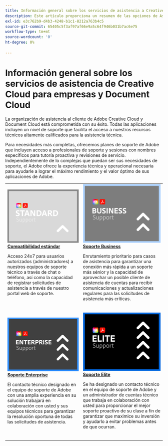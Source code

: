 ```yaml
---
title: Información general sobre los servicios de asistencia a Creative Enterprise y Document Cloud
description: Este artículo proporciona un resumen de las opciones de Asistencia al cliente para Adobe Creative Cloud y Document Cloud. Estas opciones incluyen Standard, Business, Enterprise y Elite.
exl-id: e3c762b9-d4b3-4248-b1c1-8212a763b4c5
source-git-commit: 65405c5f3af97af66e9a5c64f946b031b7ac6e75
workflow-type: tm+mt
source-wordcount: '0'
ht-degree: 0%

---
```


# Información general sobre los servicios de asistencia de Creative Cloud para empresas y Document Cloud

La organización de asistencia al cliente de Adobe Creative Cloud y Document Cloud está comprometida con su éxito. Todas las aplicaciones incluyen un nivel de soporte que facilita el acceso a nuestros recursos técnicos altamente calificados para la asistencia técnica.

Para necesidades más completas, ofrecemos planes de soporte de Adobe que incluyen acceso a profesionales de soporte y sesiones con nombres específicos para tutoría proactiva y revisiones de servicio. Independientemente de lo complejas que puedan ser sus necesidades de soporte, el Adobe ofrece la experiencia técnica y operacional necesaria para ayudarle a lograr el máximo rendimiento y el valor óptimo de sus aplicaciones de Adobe.

<table style="table-layout:fixed">
<tr>
  <td>
    <a href="assets/DMeStandardSupportDatasheet_2022.pdf">
    <img alt="Standard" src="assets/STANDARDSupportThumbnailCC.png"/>
    </a>
    <div>
    <a href="assets/DMeStandardSupportDatasheet_2022.pdf"><strong>Compatibilidad estándar</strong></a> 
    </div>
    <p>Acceso 24x7 para usuarios autorizados (administradores) a nuestros equipos de soporte técnico a través de chat o teléfono, así como la capacidad de registrar solicitudes de asistencia a través de nuestro portal web de soporte. </p>
    <br>
  </td>
  <td>
    <a href="assets/DMeBusinessSupportDatasheet_2022.pdf">
      <img alt="Business" src="assets/BusinessSupportThumbnailCC.png">
    </a>
    <div>
    <a href="assets/DMeBusinessSupportDatasheet_2022.pdf"><strong>Soporte Business</strong></a>
    </div>
    <p>Enrutamiento prioritario para casos de asistencia para garantizar una conexión más rápida a un soporte más sénior y la capacidad de aprovechar un posible cliente de asistencia de cuentas para recibir comunicaciones y actualizaciones regulares para las solicitudes de asistencia más críticas.</p>
    <br>
  </td>
</tr>
<tr>
  <td>
    <a href="assets/DMeEnterpriseSupportDatasheet_2022.pdf">
    <img alt="Enterprise" src="assets/EnterpriseSupportThumbnailxx.png"/>
    </a>
    <div>
    <a href="assets/DMeEnterpriseSupportDatasheet_2022.pdf"><strong>Soporte Enterprise</strong></a>
    </div>
    <p>El contacto técnico designado en el equipo de soporte de Adobe con una amplia experiencia en su solución trabajará en colaboración con usted y sus equipos técnicos para garantizar la resolución oportuna de todas las solicitudes de asistencia.</p>
    <br>
  </td>
  <td>
    <a href="assets/DMeEliteSupportDatasheet_2022.pdf">
      <img alt="Elite" src="assets/EliteSupportThumbnailcc.png">
    </a>
    <div>
    <a href="assets/DMeEliteSupportDatasheet_2022.pdf"><strong>Soporte Elite</strong></a>
    </div>
    <p>Se ha designado un contacto técnico en el equipo de soporte de Adobe y un administrador de cuentas técnico que trabaja en colaboración con usted para proporcionar el mejor soporte proactivo de su clase a fin de garantizar que maximice su inversión y ayudarlo a evitar problemas antes de que ocurran.</p>
    <br>
  </td>
</tr>
</table>
